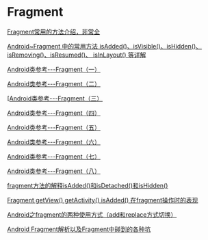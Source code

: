 Fragment
===


[Fragment常用的方法介绍，非常全](https://blog.csdn.net/lanxingfeifei/article/details/50560217)  

[Android~Fragment 中的常用方法 isAdded()、isVisible()、isHidden()、isRemoving()、isResumed()、 isInLayout() 等详解](https://blog.csdn.net/IT666DHW/article/details/80837671)  

[Android类参考---Fragment（一）](https://blog.csdn.net/xiaoluoli88/article/details/16963235)  

[Android类参考---Fragment（二）](https://blog.csdn.net/xiaoluoli88/article/details/16963241)  

[[Android类参考---Fragment（三）](https://blog.csdn.net/xiaoluoli88/article/details/16963245)  

[Android类参考---Fragment（四）](https://blog.csdn.net/think_soft/article/details/7625454)  

[Android类参考---Fragment（五）](https://blog.csdn.net/xiaoluoli88/article/details/16963261)  

[Android类参考---Fragment（六）](https://blog.csdn.net/xiaoluoli88/article/details/16963269)  

[Android类参考---Fragment（七）](https://blog.csdn.net/xiaoluoli88/article/details/16963277)  

[Android类参考---Fragment（八）](https://blog.csdn.net/xiaoluoli88/article/details/16963287)  


[fragment方法的解释isAdded()和isDetached()和isHidden()](https://blog.csdn.net/qq_35427437/article/details/79904906)  

[Fragment getView() getActivity() isAdded() 在fragment操作时的表现](https://blog.csdn.net/hwh22/article/details/78354170)  

[Android之fragment的两种使用方式（add和replace方式切换）](https://blog.csdn.net/gsw333/article/details/51858524)  

[Android Fragment解析以及Fragment中碰到的各种坑](https://blog.csdn.net/A38017032/article/details/69661810)  



